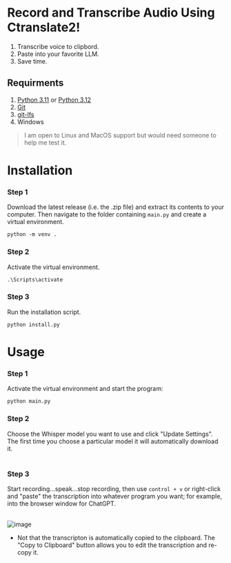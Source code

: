 # Record and Transcribe Audio Using Ctranslate2!
1. Transcribe voice to clipbord.
2. Paste into your favorite LLM.
3. Save time.



## Requirments
1) [Python 3.11](https://www.python.org/downloads/release/python-3119/) or [Python 3.12](https://www.python.org/downloads/release/python-31210/)
2) [Git](https://git-scm.com/downloads)
3) [git-lfs](https://git-lfs.com/)
4) Windows
  > I am open to Linux and MacOS support but would need someone to help me test it.

# Installation

### Step 1
Download the latest release (i.e. the .zip file) and extract its contents to your computer.  Then navigate to the folder containing ```main.py``` and create a virtual environment.
```
python -m venv .
```
### Step 2
Activate the virtual environment.
```
.\Scripts\activate
```
### Step 3
Run the installation script.
```
python install.py
```

# Usage

### Step 1
Activate the virtual environment and start the program:
```
python main.py
```
### Step 2
Choose the Whisper model you want to use and click "Update Settings". The first time you choose a particular model it will automatically download it.<br><br>

### Step 3
Start recording...speak...stop recording, then use ```control + v``` or right-click and "paste" the transcription into whatever program you want; for example, into the browser window for ChatGPT.<br><br>

![image](https://github.com/user-attachments/assets/04d5f36c-11af-4247-8347-b51c17119aff)
* Not that the transcripton is automatically copied to the clipboard.  The "Copy to Clipboard" button allows you to edit the transcription and re-copy it.
